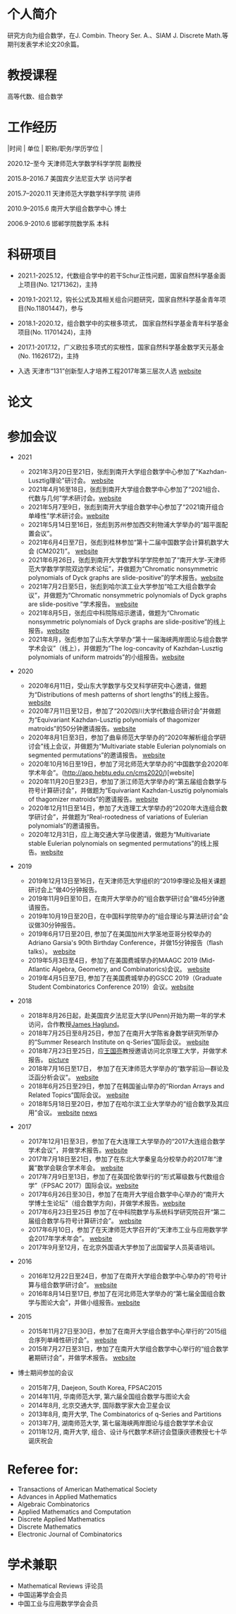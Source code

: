 # 个人简介
研究方向为组合数学，在J. Combin. Theory Ser. A.、SIAM J. Discrete Math.等期刊发表学术论文20余篇。

# 教授课程
高等代数、组合数学

# 工作经历
|时间	     |     单位	     |  职称/职务/学历学位 |

2020.12–至今	  天津师范大学数学科学学院	副教授

2015.8–2016.7	  美国宾夕法尼亚大学	 访问学者

2015.7–2020.11	天津师范大学数学科学学院	讲师

2010.9–2015.6	  南开大学组合数学中心	博士

2006.9-2010.6   邯郸学院数学系 本科
  
# 科研项目
+ 2021.1-2025.12，代数组合学中的若干Schur正性问题，国家自然科学基金面上项目(No. 12171362)，主持 
+ 2019.1-2021.12，钩长公式及其相关组合问题研究，国家自然科学基金青年项目(No.11801447)，参与
+ 2018.1-2020.12，组合数学中的实根多项式， 国家自然科学基金青年科学基金项目(No. 11701424)，主持 
+ 2017.1-2017.12，广义欧拉多项式的实根性，国家自然科学基金数学天元基金(No. 11626172)，主持 


+ 入选 天津市“131”创新型人才培养工程2017年第三层次人选 [website](http://rsc.tjnu.edu.cn/info/1067/3152.htm)

<!-- +  2017年1月至2019年12月， 校博士基金，主持 -->
<!-- +  2017年至2020年， 一类特殊的图染色问题研究，天津市高等学校科技发展计划项目，参与 -->

# 论文



# 参加会议






+ 2021
  + 2021年3月20日至21日，张彪到南开大学组合数学中心参加了"Kazhdan-Lusztig理论"研讨会。 [website](http://www.combinatorics.net.cn/news/newsN.aspx?link=21KZll)
  + 2021年4月16至18日，张彪到南开大学组合数学中心参加了“2021组合、代数与几何”学术研讨会。[website](http://www.combinatorics.net.cn/news/newsM.aspx?link=21zhdsjh)
  + 2021年5月7至9日，张彪到南开大学组合数学中心参加了“2021南开组合单峰性”学术研讨会。[website](http://www.combinatorics.net.cn/news/newsM.aspx?link=21dfxyth)
  + 2021年5月14日至16日，张彪到苏州参加西交利物浦大学举办的“超平面配置会议”。
  + 2021年6月4日至7日，张彪到桂林参加“第十二届中国数学会计算机数学大会 (CM2021)”。 [website](http://www.smartchair.org/hp/CM2021)
  + 2021年6月26日，张彪到南开大学数学科学学院参加了“南开大学-天津师范大学数学学院双边学术论坛”，并做题为“Chromatic nonsymmetric polynomials of Dyck graphs are slide-positive”的学术报告。[website](http://sxkx.tjnu.edu.cn/info/1039/4156.htm)
  + 2021年7月2日至5日，张彪到哈尔滨工业大学参加“哈工大组合数学会议”，并做题为“Chromatic nonsymmetric polynomials of Dyck graphs are slide-positive
”学术报告。 [website](http://im.hit.edu.cn/2021/0630/c8390a256371/page.htm)
  + 2021年8月5日，张彪应中科院陈绍示邀请，做题为“Chromatic nonsymmetric polynomials of Dyck graphs are slide-positive”的线上报告。[website](http://www.amss.cas.cn/mzxsbg/202106/t20210625_6117162.html)
  + 2021年8月，张彪参加了山东大学举办“第十一届海峡两岸图论与组合数学学术会议”（线上），并做题为“The log-concavity of Kazhdan-Lusztig polynomials of uniform
matroids”的小组报告。[website](http://gtc2021.allconfs.org/meeting/index.asp?id=9946)


+ 2020
  + 2020年6月11日，受山东大学数学与交叉科学研究中心邀请，做题为“Distributions of mesh patterns of short lengths”的线上报告。[website](http://www.mis.sdu.edu.cn/info/1036/1802.htm)
  + 2020年7月11日至12日，参加了“2020四川大学代数组合研讨会”并做题为“Equivariant Kazhdan-Lusztig polynomials of thagomizer matroids”的50分钟邀请报告。[website](http://math.scu.edu.cn/info/1031/7330.htm)
  + 2020年8月1日至3日，参加了曲阜师范大学举办的“2020年解析组合学研讨会”线上会议，并做题为“Multivariate stable Eulerian polynomials on segmented permutations”的邀请报告。 [website](https://math.qfnu.edu.cn/__local/D/52/7D/7243247DE4E52AD3B02F646B72E_36E33C98_83C6D.pdf)
  + 2020年10月16日至19日，参加了河北师范大学举办的“中国数学会2020年学术年会”。(http://app.hebtu.edu.cn/cms2020/)[website]
  + 2020年11月20日至23日，参加了浙江师范大学举办的“第五届组合数学与符号计算研讨会”，并做题为“Equivariant Kazhdan-Lusztig polynomials of thagomizer matroids”的邀请报告。[website](http://sjxy.zjnu.edu.cn/2020/1127/c11744a339153/page.htm)
  + 2020年12月11日至14日，参加了大连理工大学举办的“2020年大连组合数学研讨会”，并做题为“Real-rootedness of variations of Eulerian polynomials”的邀请报告。
  + 2020年12月31日，应上海交通大学马俊邀请，做题为“Multivariate stable Eulerian polynomials on segmented permutations”的线上报告。[website](http://www.math.sjtu.edu.cn/Default/seminarshow/tags/MDAwMDAwMDAwMLGedpg)
  
+ 2019
  + 2019年12月13日至16日，在天津师范大学组织的“2019李理论及相关课题研讨会上”做40分钟报告。
  + 2019年11月9日至10日，在南开大学举办的“组合数学研讨会”做45分钟邀请报告。
  + 2019年10月19日至20日，在中国科学院举办的“组合理论与算法研讨会”会议做30分钟报告。
  +  2019年6月17日至20日, 参加了在美国加州大学圣地亚哥分校举办的Adriano Garsia's 90th Birthday Conference，并做15分钟报告（flash talks）。 [website](https://sites.google.com/view/garsiafest)
  +  2019年5月3日至4日，参加了在美国费城举办的MAAGC 2019 (Mid-Atlantic Algebra, Geometry, and Combinatorics)会议。  [website](http://www.maagc.info/philadelphia-2019)
  +  2019年4月5日至7日, 参加了在美国费城举办的GSCC 2019（Graduate Student Combinatorics Conference 2019）会议。[website](https://sites.google.com/view/gscc2019/)
+ 2018
  +	2018年8月26日起，赴美国宾夕法尼亚大学(UPenn)开始为期一年的学术访问，合作教授[James Haglund](https://www.math.upenn.edu/~jhaglund)。
  + 2018年7月25日至8月25日，参加了在南开大学陈省身数学研究所举办的“Summer Research Institute on q-Series”国际会议。 [website](http://q2018.combinatorics.net/)
  + 2018年7月23日至25日，应[王国亮](http://math.bit.edu.cn/szdw/azcpl/fjs/wgl/index.htm)教授邀请访问北京理工大学，并做学术报告。 [picture](talks/20180724BIT/20180724.JPG)
  + 2018年7月16日至17日， 参加了在天津师范大学举办的“数学前沿—群论及泛函分析会议”。  [website](http://conf.cnki.net/WebSite/index.aspx?conferenceID=02c1d050-9c9d-45a0-8a58-8a1c8da68766)
  + 2018年6月25日至29日，参加了在韩国釜山举办的“Riordan Arrays and Related Topics”国际会议。 [website](https://sites.google.com/view/5rart/home)
  + 2018年5月18日至20日，参加了在哈尔滨工业大学举办的“组合数学及其应用”会议。 [website](http://im.hit.edu.cn/2018/0511/c8390a207777/page.htm) [news](http://im.hit.edu.cn/2018/0522/c8366a209284/page.htm)
 
+ 2017
  +	2017年12月1日至3日，参加了在大连理工大学举办的“2017大连组合数学学术会议”，并做学术报告。[website](http://math.dlut.edu.cn/info/1018/8082.htm)
  + 2017年7月18日至21日，参加了在东北大学秦皇岛分校举办的2017年“津冀”数学会联合学术年会。 [website](http://tms.nankai.edu.cn/2017/0914/c6855a75684/page.htm)
  + 2017年7月9日至13日，参加了在英国伦敦举行的“形式幂级数与代数组合学”（FPSAC 2017）国际会议。[website](https://sites.google.com/site/fpsac2017/)
  + 2017年6月26日至30日，参加了在南开大学组合数学中心举办的“南开大学博士生论坛”（组合数学方向)，并做学术报告。[website](http://www.combinatorics.net.cn/activities/conference/2017DS.htm)
  + 2017年6月23日至25日 参加了在中科院数学与系统科学研究院召开“第二届组合数学与符号计算研讨会”。 [website](http://iss.amss.cas.cn/xw/zhxw/201709/t20170904_381692.html)
  + 2017年6月10日，参加了在天津师范大学召开的“天津市工业与应用数学学会2017年学术年会”。 [website](http://www.tjsiam.org/newsDetail.asp?id=117)
  +	2017年9月至12月，在北京外国语大学参加了出国留学人员英语培训。 

+ 2016
   + 2016年12月22日至24日，参加了在南开大学组合数学中心举办的“符号计算与组合数学研讨会”。 [website](http://www.combinatorics.net.cn/news/newsN.aspx?link=1622-fhzh)
   + 2016年8月14日至17日, 参加了在河北师范大学举办的“第七届全国组合数学与图论大会”，并做小组报告。[website](http://www.cscgt.org/conference/2016CGC.html)

+ 2015
  + 2015年11月27日至30日，参加了在南开大学组合数学中心举行的“2015组合序列单峰性研讨会”。 [website](http://www.combinatorics.net.cn/news/newsN.aspx?link=15hou_zhxl)
  + 2015年7月27日至31日，参加了在南开大学组合数学中心举行的“组合数学暑期研讨会”，并做学术报告。 [website](http://www.combinatorics.net.cn/news/newsN.aspx?link=15CC)

+ 博士期间参加的会议
  + 2015年7月, Daejeon, South Korea, FPSAC2015
  + 2014年11月, 华南师范大学, 第六届全国组合数学与图论大会
  + 2014年8月, 北京交通大学, 国际数学家大会卫星会议
  + 2013年8月, 南开大学, The Combinatorics of q-Series and Partitions
  + 2013年7月, 湖南师范大学, 第七届海峡两岸图论与组合数学学术会议
  + 2011年12月, 南开大学, 组合、设计与代数学术研讨会暨康庆德教授七十华诞庆祝会

  



# Referee for: 
+ Transactions of American Mathematical Society
+ Advances in Applied Mathematics
+ Algebraic Combinatorics
+ Applied Mathematics and Computation
+ Discrete Applied Mathematics
+ Discrete Mathematics
+ Electronic Journal of Combinatorics

# 学术兼职
+ Mathematical Reviews 评论员
+ 中国运筹学会会员
+ 中国工业与应用数学学会会员




